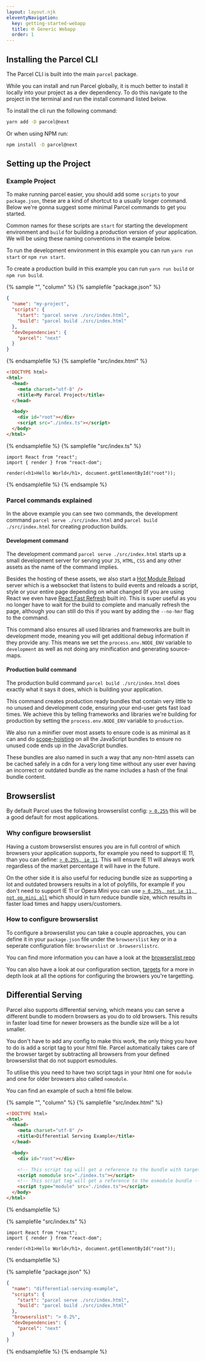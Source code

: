 ```yaml
---
layout: layout.njk
eleventyNavigation:
  key: getting-started-webapp
  title: 🌐 Generic Webapp
  order: 1
---
```


## Installing the Parcel CLI

The Parcel CLI is built into the main `parcel` package.

While you can install and run Parcel globally, it is much better to install it locally into your project as a dev dependency. To do this navigate to the project in the terminal and run the install command listed below.

To install the cli run the following command:

```bash
yarn add -D parcel@next
```

Or when using NPM run:

```bash
npm install -D parcel@next
```

## Setting up the Project

### Example Project

To make running parcel easier, you should add some `scripts` to your `package.json`, these are a kind of shortcut to a usually longer command. Below we're gonna suggest some minimal Parcel commands to get you started.

Common names for these scripts are `start` for starting the development environment and `build` for building a production version of your application. We will be using these naming conventions in the example below.

To run the development environment in this example you can run `yarn run start` or `npm run start`.

To create a production build in this example you can run `yarn run build` or `npm run build`.

{% sample "", "column" %}
{% samplefile "package.json" %}

```json
{
  "name": "my-project",
  "scripts": {
    "start": "parcel serve ./src/index.html",
    "build": "parcel build ./src/index.html"
  },
  "devDependencies": {
    "parcel": "next"
  }
}
```

{% endsamplefile %}
{% samplefile "src/index.html" %}

```html
<!DOCTYPE html>
<html>
  <head>
    <meta charset="utf-8" />
    <title>My Parcel Project</title>
  </head>

  <body>
    <div id="root"></div>
    <script src="./index.ts"></script>
  </body>
</html>
```

{% endsamplefile %}
{% samplefile "src/index.ts" %}

```tsx
import React from "react";
import { render } from "react-dom";

render(<h1>Hello World</h1>, document.getElementById("root"));
```

{% endsamplefile %}
{% endsample %}

### Parcel commands explained

In the above example you can see two commands, the development command `parcel serve ./src/index.html` and `parcel build ./src/index.html` for creating production builds.

#### Development command

The development command `parcel serve ./src/index.html` starts up a small development server for serving your `JS`, `HTML`, `CSS` and any other assets as the name of the command implies.

Besides the hosting of these assets, we also start a [Hot Module Reload](/features/hmr/) server which is a websocket that listens to build events and reloads a script, style or your entire page depending on what changed (If you are using React we even have [React Fast Refresh](</recipes/react/#hmr-(fast-refresh)>) built in). This is super useful as you no longer have to wait for the build to complete and manually refresh the page, although you can still do this if you want by adding the `--no-hmr` flag to the command.

This command also ensures all used libraries and frameworks are built in development mode, meaning you will get additional debug information if they provide any. This means we set the `process.env.NODE_ENV` variable to `development` as well as not doing any minification and generating source-maps.

#### Production build command

The production build command `parcel build ./src/index.html` does exactly what it says it does, which is building your application.

This command creates production ready bundles that contain very little to no unused and development code, ensuring your end-user gets fast load times. We achieve this by telling frameworks and libraries we're building for production by setting the `process.env.NODE_ENV` variable to `production`.

We also run a minifier over most assets to ensure code is as minimal as it can and do [scope-hoisting](/features/scope-hoisting/) on all the JavaScript bundles to ensure no unused code ends up in the JavaScript bundles.

These bundles are also named in such a way that any non-html assets can be cached safely in a cdn for a very long time without any user ever having an incorrect or outdated bundle as the name includes a hash of the final bundle content.

## Browserslist

By default Parcel uses the following browserslist config: [`> 0.25%`](https://browserl.ist/?q=%3E+0.25%25) this will be a good default for most applications.

### Why configure browserslist

Having a custom browserslist ensures you are in full control of which browsers your application supports, for example you need to support IE 11, than you can define: [`> 0.25%, ie 11`](https://browserl.ist/?q=%3E0.25%25%2C+ie+11). This will ensure IE 11 will always work regardless of the market percentage it will have in the future.

On the other side it is also useful for reducing bundle size as supporting a lot and outdated browsers results in a lot of polyfills, for example if you don't need to support IE 11 or Opera Mini you can use [`> 0.25%, not ie 11, not op_mini all`](https://browserl.ist/?q=%3E+0.25%25%2C+not+ie+11%2C+not+op_mini+all) which should in turn reduce bundle size, which results in faster load times and happy users/customers.

### How to configure browserslist

To configure a browserslist you can take a couple approaches, you can define it in your `package.json` file under the `browserslist` key or in a seperate configuration file: `browserslist` or `.browserslistrc`.

You can find more information you can have a look at the [browserslist repo](https://github.com/browserslist/browserslist)

You can also have a look at our configuration section, [targets](/getting-started/configuration/#targets) for a more in depth look at all the options for configuring the browsers you're targetting.

## Differential Serving

Parcel also supports differential serving, which means you can serve a different bundle to modern browsers as you do to old browsers. This results in faster load time for newer browsers as the bundle size will be a lot smaller.

You don't have to add any config to make this work, the only thing you have to do is add a script tag to your html file. Parcel automatically takes care of the browser target by subtracting all browsers from your defined browserslist that do not support esmodules.

To utilise this you need to have two script tags in your html one for `module` and one for older browsers also called `nomodule`.

You can find an example of such a html file below.

{% sample "", "column" %}
{% samplefile "src/index.html" %}

```html
<!DOCTYPE html>
<html>
  <head>
    <meta charset="utf-8" />
    <title>Differential Serving Example</title>
  </head>

  <body>
    <div id="root"></div>

    <!-- This script tag will get a reference to the bundle with targetting your defined browser target -->
    <script nomodule src="./index.ts"></script>
    <!-- This script tag will get a reference to the esmodule bundle -->
    <script type="module" src="./index.ts"></script>
  </body>
</html>
```

{% endsamplefile %}

{% samplefile "src/index.ts" %}

```tsx
import React from "react";
import { render } from "react-dom";

render(<h1>Hello World</h1>, document.getElementById("root"));
```

{% endsamplefile %}

{% samplefile "package.json" %}

```json
{
  "name": "differential-serving-example",
  "scripts": {
    "start": "parcel serve ./src/index.html",
    "build": "parcel build ./src/index.html"
  },
  "browserslist": "> 0.2%",
  "devDependencies": {
    "parcel": "next"
  }
}
```

{% endsamplefile %}
{% endsample %}
